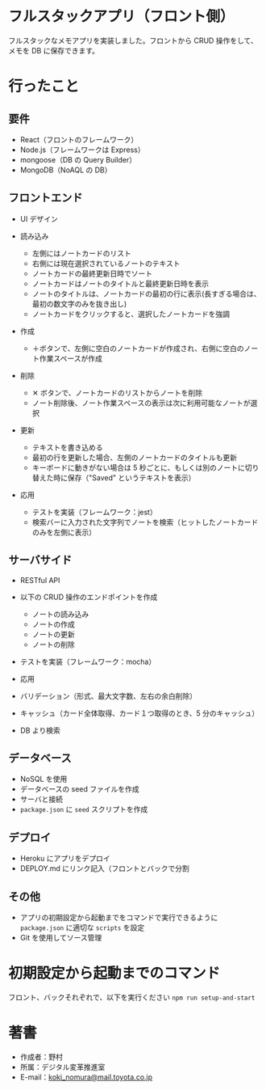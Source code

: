 # フルスタックアプリ（フロント側）

フルスタックなメモアプリを実装しました。フロントから CRUD 操作をして、メモを DB に保存できます。

# 行ったこと

## 要件

- React（フロントのフレームワーク）
- Node.js（フレームワークは Express）
- mongoose（DB の Query Builder）
- MongoDB（NoAQL の DB）

## フロントエンド

- UI デザイン
- 読み込み
  - 左側にはノートカードのリスト
  - 右側には現在選択されているノートのテキスト
  - ノートカードの最終更新日時でソート
  - ノートカードはノートのタイトルと最終更新日時を表示
  - ノートのタイトルは、ノートカードの最初の行に表示(長すぎる場合は、最初の数文字のみを抜き出し)
  - ノートカードをクリックすると、選択したノートカードを強調
- 作成
  - ＋ボタンで、左側に空白のノートカードが作成され、右側に空白のノート作業スペースが作成
- 削除
  - ✕ ボタンで、ノートカードのリストからノートを削除
  - ノート削除後、ノート作業スペースの表示は次に利用可能なノートが選択
- 更新

  - テキストを書き込める
  - 最初の行を更新した場合、左側のノートカードのタイトルも更新
  - キーボードに動きがない場合は 5 秒ごとに、もしくは別のノートに切り替えた時に保存（"Saved" というテキストを表示）

- 応用
  - テストを実装（フレームワーク：jest）
  - 検索バーに入力された文字列でノートを検索（ヒットしたノートカードのみを左側に表示）

## サーバサイド

- RESTful API
- 以下の CRUD 操作のエンドポイントを作成
  - ノートの読み込み
  - ノートの作成
  - ノートの更新
  - ノートの削除
- テストを実装（フレームワーク：mocha）

- 応用
- バリデーション（形式、最大文字数、左右の余白削除）
- キャッシュ（カード全体取得、カード１つ取得のとき、5 分のキャッシュ）

- DB より検索

## データベース

- NoSQL を使用
- データベースの seed ファイルを作成
- サーバと接続
- `package.json` に `seed` スクリプトを作成

## デプロイ

- Heroku にアプリをデプロイ
- DEPLOY.md にリンク記入（フロントとバックで分割

## その他

- アプリの初期設定から起動までをコマンドで実行できるように `package.json` に適切な `scripts` を設定
- Git を使用してソース管理

# 初期設定から起動までのコマンド

フロント、バックそれぞれで、以下を実行ください
`npm run setup-and-start`

# 著書

- 作成者：野村
- 所属：デジタル変革推進室
- E-mail：koki_nomura@mail.toyota.co.jp
